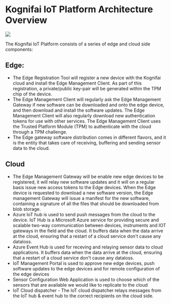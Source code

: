 # Kognifai IoT Platform Architecture Overview

![](https://github.com/kognifai/IoT/blob/master/IoT_Images/Kognifai%20Iot%20Platform%20-%20platform%20overview.png?raw=true)

The Kognifai IoT Platform consists of a series of edge and cloud side components:

## Edge:
- The Edge Registration Tool will register a new device with the Kognifai cloud and install the Edge Management Client. As part of this registration, a private/public key-pair will be generated within the TPM chip of the device. 
- The Edge Management Client will regularly ask the Edge Management Gateway if new software can be downloaded and onto the edge device, and then download and install the software updates. The Edge Management Client will also regularly download new authentication tokens for use with other services. The Edge Management Client uses the Trusted Platform Module (TPM) to authenticate with the cloud through a TPM challenge. 
- The Edge gateway software distribution comes in different flavors, and it is the entity that takes care of receiving, buffering and sending sensor data to the cloud.

## Cloud
- The Edge Management Gateway will be enable new edge devices to be registered, it will relay new software updates and it will on a regular basis issue new access tokens to the Edge devices. When the Edge device is requested to download a new software version, the Edge management Gateway will issue a manifest for the new software, containing a signature of all the files that should be downloaded from blob storage.
- Azure IoT hub is used to send push messages from the cloud to the device. IoT Hub is a Microsoft Azure service for providing secure and scalable two-way communication between devices, instruments and IOT gateways in the field and the cloud. It buffers data when the data arrive at the cloud, ensuring that a restart of a cloud service don't cause any dataloss.
- Azure Event Hub is used for receving and relaying sensor data to cloud applications. It buffers data when the data arrive at the cloud, ensuring that a restart of a cloud service don't cause any dataloss.
- IoT Management Portal is used to approve new edge devices, push software updates to the edge devices and for remote configuration of the edge devices
- Sensor Configuration Web Application is used to choose which of the sensors that are available we would like to replicate to the cloud
- IoT Cloud dispatcher - The IoT cloud dispatcher relays messages from the IoT hub & event hub to the correct recipients on the cloud side.
